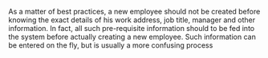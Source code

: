 As a matter of best practices, a new employee should not be created before knowing the exact details of his work address, job title, manager and other information. In fact, all such pre-requisite information should to be fed into the system before actually creating a new employee. Such information can be entered on the fly, but is usually a more confusing process